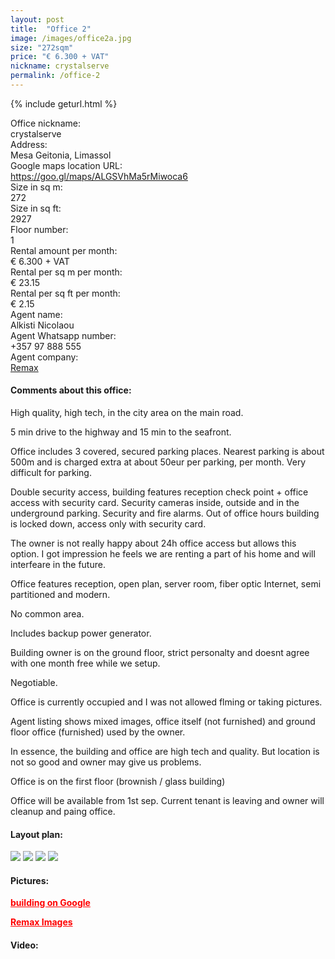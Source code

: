 ```yaml
---
layout: post
title:  "Office 2"
image: /images/office2a.jpg
size: "272sqm"
price: "€ 6.300 + VAT"
nickname: crystalserve
permalink: /office-2
---
```

{% include geturl.html %}
<div class="office-info-grid">
    <div>Office nickname:</div>
    <div>crystalserve</div>
    <div>Address:</div>
    <div>Mesa Geitonia, Limassol</div>
    <div>Google maps location URL:</div>
    <div><a href="https://goo.gl/maps/ALGSVhMa5rMiwoca6" target="_blank" rel="noopener noreferrer">https://goo.gl/maps/ALGSVhMa5rMiwoca6</a></div>
    <div>Size in sq m:</div>
    <div>272</div>
    <div>Size in sq ft:</div>
    <div>2927</div>
    <div>Floor number:</div>
    <div>1</div>
    <div>Rental amount per month:</div>
    <div>€ 6.300 + VAT</div>
    <div>Rental per sq m per month:</div>
    <div>€ 23.15</div>
    <div>Rental per sq ft per month:</div>
    <div>€ 2.15</div>
    <div>Agent name:</div>
    <div>Alkisti Nicolaou</div>
    <div>Agent Whatsapp number:</div>
    <div>+357 97 888 555</div>
    <div>Agent company:</div>
    <div><a href="https://www.remax.com.cy/en-cy/listings/limassol/480031003-162?LFPNNSource=Search&cKey=480031003-162&HighlightingWords=" target="_blank" rel="noopener noreferrer">Remax</a></div>
</div>

#### Comments about this office:

High quality, high tech, in the city area on the main road. 

5 min drive to the highway and 15 min to the seafront. 

Office includes 3 covered, secured parking places. Nearest parking is about 500m and is charged extra at about 50eur per parking, per month. Very difficult for parking.

Double security access, building features reception check point + office access with security card. Security cameras inside, outside and in the underground parking. Security and fire alarms. Out of office hours building is locked down, access only with security card. 

The owner is not really happy about 24h office access but allows this option. I got impression he feels we are renting a part of his home and will interfeare in the future.

Office features reception, open plan, server room, fiber optic Internet, semi partitioned and modern.

No common area. 

Includes backup power generator.

Building owner is on the ground floor, strict personalty and doesnt agree with one month free while we setup.

Negotiable.

Office is currently occupied and I was not allowed flming or taking pictures. 

Agent listing shows mixed images, office itself (not furnished) and ground floor office (furnished) used by the owner.

In essence, the building and office are high tech and quality. But location is not so good and owner may give us problems.

Office is on the first floor (brownish / glass building)

Office will be available from 1st sep. Current tenant is leaving and owner will cleanup and paing office.

#### Layout plan:

<img src="{{ '/images/5.jpg' | prepend: SourceUrl }}">

<img src="{{ '/images/1.jpg' | prepend: SourceUrl }}">

<img src="{{ '/images/2.jpg' | prepend: SourceUrl }}">

<img src="{{ '/images/3.jpg' | prepend: SourceUrl }}">

#### Pictures:

<A href="https://www.google.com/maps/place/Crystalserve+Fiduciary+Services/@34.6986399,33.0496164,3a,75y,90t/data=!3m8!1e2!3m6!1sAF1QipP98XUwM1X2pCThM8GMZIt6N8_VUQ-xU4FJcJfM!2e10!3e12!6shttps:%2F%2Flh5.googleusercontent.com%2Fp%2FAF1QipP98XUwM1X2pCThM8GMZIt6N8_VUQ-xU4FJcJfM%3Dw407-h298-k-no!7i4079!8i2986!4m7!3m6!1s0x0:0xa5ec29616dde4585!8m2!3d34.6986399!4d33.0496164!14m1!1BCgIgAQ" target="_blank" rel="noopener noreferrer" style="color: red; font-weight: bold;">building on Google</a>


<a href="https://www.remax.com.cy/en-cy/listings/limassol/480031003-162?LFPNNSource=Search&cKey=480031003-162&HighlightingWords=" target="_blank" rel="noopener noreferrer" style="color: red; font-weight: bold;">Remax Images</a>

#### Video:


